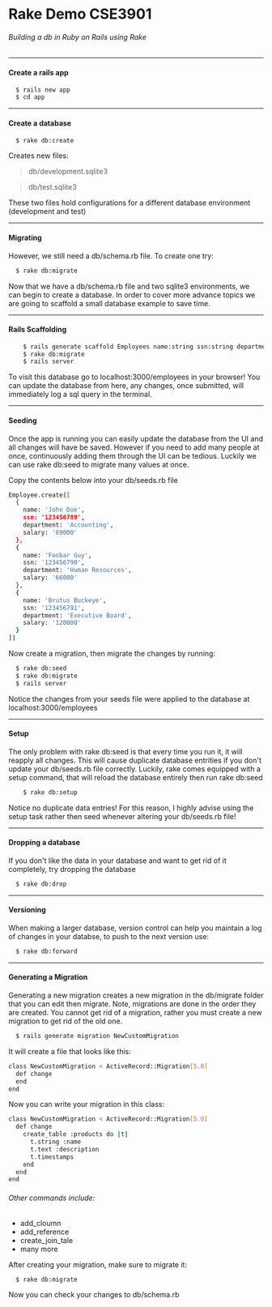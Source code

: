 # Rake Demo CSE3901
###### Building a db in Ruby on Rails using Rake
---

#### Create a rails app
```sh
  $ rails new app
  $ cd app
```

---

#### Create a database
```sh
  $ rake db:create
```
Creates new files:
> db/development.sqlite3

> db/test.sqlite3

These two files hold configurations for a different database environment (development and test)

---

#### Migrating
However, we still need a db/schema.rb file. To create one try:
```sh
  $ rake db:migrate
```
Now that we have a db/schema.rb file and two sqlite3 environments, we can begin to create a database. In order to cover more advance topics we are going to scaffold a small database example to save time.

---

#### Rails Scaffolding
```sh
    $ rails generate scaffold Employees name:string ssn:string department:string salary:integer
    $ rake db:migrate
    $ rails server
```
To visit this database go to localhost:3000/employees in your browser! You can update the database from here, any changes, once submitted, will immediately log a sql query in the terminal.

---

#### Seeding
Once the app is running you can easily update the database from the UI and all changes will have be saved. However if you need to add many people at once, continuously adding them through the UI can be tedious. Luckily we can use rake db:seed to migrate many values at once.

Copy the contents below into your db/seeds.rb file
```sh
Employee.create([
  {
    name: 'John Doe',
    ssn: '123456789',
    department: 'Accounting',
    salary: '89000'
  },
  {
    name: 'Foobar Guy',
    ssn: '123456790',
    department: 'Human Resources',
    salary: '66000'
  },
  {
    name: 'Brutus Buckeye',
    ssn: '123456791',
    department: 'Executive Board',
    salary: '120000'
  }
])

```

Now create a migration, then migrate the changes by running:
```sh
  $ rake db:seed
  $ rake db:migrate
  $ rails server
```

Notice the changes from your seeds file were applied to the database at localhost:3000/employees

---

#### Setup
The only problem with rake db:seed is that every time you run it, it will reapply all changes. This will cause duplicate database entrities if you don't update your db/seeds.rb file correctly. Luckily, rake comes equipped with a setup command, that will reload the database entirely then run rake db:seed
```sh
    $ rake db:setup
```

Notice no duplicate data entries! For this reason, I highly advise using the setup task rather then seed whenever altering your db/seeds.rb file!

---

#### Dropping a database

If you don't like the data in your database and want to get rid of it completely, try dropping the database
```sh
  $ rake db:drop
```

---

#### Versioning

When making a larger database, version control can help you maintain a log of changes in your databse, to push to the next version use:
```sh
  $ rake db:forward
```

---

#### Generating a Migration
Generating a new migration creates a new migration in the db/migrate folder that you can edit then migrate. Note, migrations are done in the order they are created. You cannot get rid of a migration, rather you must create a new migration to get rid of the old one.
```sh
  $ rails generate migration NewCustomMigration
```

It will create a file that looks like this:
```sh
class NewCustomMigration < ActiveRecord::Migration[5.0]
  def change
  end
end
```

Now you can write your migration in this class:
```sh
class NewCustomMigration < ActiveRecord::Migration[5.0]
  def change
    create_table :products do |t|
      t.string :name
      t.text :description
      t.timestamps
    end
  end
end
```
###### Other commands include:
* add_cloumn
* add_reference
* create_join_tale
* many more

After creating your migration, make sure to migrate it:
```sh
  $ rake db:migrate
```

Now you can check your changes to db/schema.rb 

